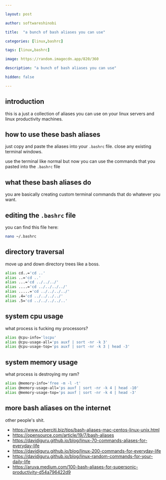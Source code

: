 ```yaml
---

layout: post

author: softwareshinobi

title:  "a bunch of bash aliases you can use"

categories: [linux,bashrc]

tags: [linux,bashrc]

image: https://random.imagecdn.app/820/360

description: "a bunch of bash aliases you can use"

hidden: false

---
```


## introduction

this is a just a collection of aliases you can use on your linux servers and linux productivity machines.

## how to use these bash aliases

just copy and paste the aliases into your `.bashrc` file. close any existing terminal windows.

use the terminal like normal but now you can use the commands that you pasted into the `.bashrc` file

## what these bash aliases do

you are basically creating custom terminal commands that do whatever you want.

## editing the `.bashrc` file

you can find this file here:

```sh
nano ~/.bashrc
```

## directory traversal

move up and down directory trees like a boss.

```sh
alias cd..='cd ..'
alias ..='cd ..'
alias ...='cd ../../../'
alias ....='cd ../../../../'
alias .....='cd ../../../../'
alias .4='cd ../../../../'
alias .5='cd ../../../../..'
```

## system cpu usage

what process is fucking my processors?

```sh
alias @cpu-info='lscpu'
alias @cpu-usage-all='ps auxf | sort -nr -k 3'
alias @cpu-usage-top='ps auxf | sort -nr -k 3 | head -3'
```

## system memory usage

what process is destroying my ram?

```sh
alias @memory-info='free -m -l -t'
alias @memory-usage-all='ps auxf | sort -nr -k 4 | head -10'
alias @memory-usage-top='ps auxf | sort -nr -k 4 | head -3'
```

## more bash aliases on the internet

other people's shit.

* https://www.cyberciti.biz/tips/bash-aliases-mac-centos-linux-unix.html
* https://opensource.com/article/19/7/bash-aliases
* https://davidjguru.github.io/blog/linux-70-commands-aliases-for-everyday-life
* https://davidjguru.github.io/blog/linux-200-commands-for-everyday-life
* https://davidjguru.github.io/blog/linux-random-commands-for-your-daily-life
* https://aruva.medium.com/100-bash-aliases-for-supersonic-productivity-d54a796422d9
